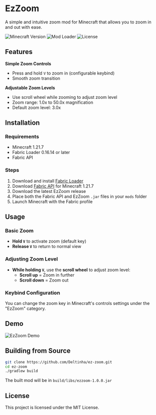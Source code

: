 # EzZoom

A simple and intuitive zoom mod for Minecraft that allows you to zoom in and out with ease.

![Minecraft Version](https://img.shields.io/badge/Minecraft-1.21.7-brightgreen)
![Mod Loader](https://img.shields.io/badge/Mod%20Loader-Fabric-blue)
![License](https://img.shields.io/badge/License-MIT-green)

## Features

**Simple Zoom Controls**
- Press and hold `V` to zoom in (configurable keybind)
- Smooth zoom transition

**Adjustable Zoom Levels**
- Use scroll wheel while zooming to adjust zoom level
- Zoom range: 1.0x to 50.0x magnification
- Default zoom level: 3.0x


## Installation

### Requirements
- Minecraft 1.21.7
- Fabric Loader 0.16.14 or later
- Fabric API

### Steps
1. Download and install [Fabric Loader](https://fabricmc.net/use/installer/)
2. Download [Fabric API](https://modrinth.com/mod/fabric-api) for Minecraft 1.21.7
3. Download the latest EzZoom release
4. Place both the Fabric API and EzZoom `.jar` files in your `mods` folder
5. Launch Minecraft with the Fabric profile

## Usage

### Basic Zoom
- **Hold `V`** to activate zoom (default key)
- **Release `V`** to return to normal view

### Adjusting Zoom Level
- **While holding `V`**, use the **scroll wheel** to adjust zoom level:
  - **Scroll up** = Zoom in further
  - **Scroll down** = Zoom out

### Keybind Configuration
You can change the zoom key in Minecraft's controls settings under the "EzZoom" category.

## Demo

![EzZoom Demo](media/demo.GIF)


## Building from Source

```bash
git clone https://github.com/Deltinha/ez-zoom.git
cd ez-zoom
./gradlew build
```

The built mod will be in `build/libs/ezzoom-1.0.0.jar`

## License

This project is licensed under the MIT License.
